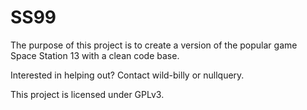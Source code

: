 SS99
====
The purpose of this project is to create a version of the popular game Space Station 13 with a clean code base.

Interested in helping out? Contact wild-billy or nullquery.

This project is licensed under GPLv3.
